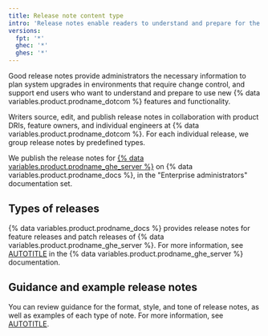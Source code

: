 ```yaml
---
title: Release note content type
intro: 'Release notes enable readers to understand and prepare for the user-facing changes in each release of {% data variables.product.prodname_dotcom %}''s versioned enterprise products.'
versions:
  fpt: '*'
  ghec: '*'
  ghes: '*'
---
```


Good release notes provide administrators the necessary information to plan system upgrades in environments that require change control, and support end users who want to understand and prepare to use new {% data variables.product.prodname_dotcom %} features and functionality.

Writers source, edit, and publish release notes in collaboration with product DRIs, feature owners, and individual engineers at {% data variables.product.prodname_dotcom %}. For each individual release, we group release notes by predefined types.

We publish the release notes for [{% data variables.product.prodname_ghe_server %}](/enterprise-server@latest/admin/release-notes) on {% data variables.product.prodname_docs %}, in the "Enterprise administrators" documentation set.

## Types of releases

{% data variables.product.prodname_docs %} provides release notes for feature releases and patch releases of {% data variables.product.prodname_ghe_server %}. For more information, see [AUTOTITLE](/enterprise-server@latest/admin/overview/about-upgrades-to-new-releases) in the {% data variables.product.prodname_ghe_server %} documentation.

## Guidance and example release notes

You can review guidance for the format, style, and tone of release notes, as well as examples of each type of note. For more information, see [AUTOTITLE](/contributing/style-guide-and-content-model/style-guide#release-notes).
